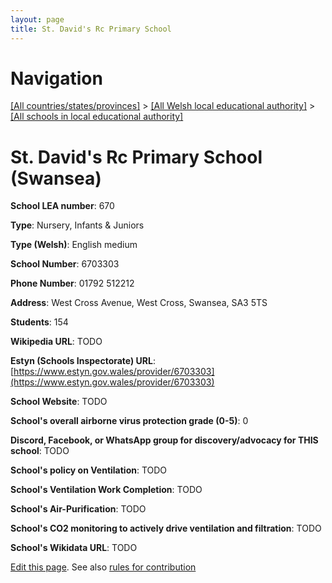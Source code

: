 ```yaml
---
layout: page
title: St. David's Rc Primary School
---
```

# Navigation

[[All countries/states/provinces]](../../..) > [[All Welsh local educational authority]](../..) > [[All schools in local educational authority]](..)

# St. David's Rc Primary School (Swansea)

**School LEA number**: 670

**Type**: Nursery, Infants & Juniors

**Type (Welsh)**: English medium

**School Number**: 6703303

**Phone Number**: 01792 512212

**Address**: West Cross Avenue, West Cross, Swansea, SA3 5TS

**Students**: 154

**Wikipedia URL**: TODO

**Estyn (Schools Inspectorate) URL**: [https://www.estyn.gov.wales/provider/6703303](https://www.estyn.gov.wales/provider/6703303)

**School Website**: TODO

**School's overall airborne virus protection grade (0-5)**: 0

**Discord, Facebook, or WhatsApp group for discovery/advocacy for THIS school**: TODO

**School's policy on Ventilation**: TODO

**School's Ventilation Work Completion**: TODO

**School's Air-Purification**: TODO

**School's CO2 monitoring to actively drive ventilation and filtration**: TODO

**School's Wikidata URL**: TODO




[Edit this page](https://github.com/VentilationProject/Wales/edit/prif/./Swansea/St._David's_Rc_Primary_School.md). See also [rules for contribution](../../../contribution-rules/)